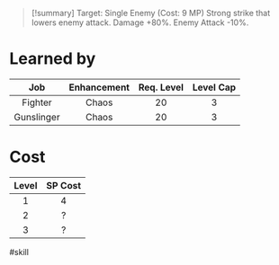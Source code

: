 >[!summary]
>Target: Single Enemy (Cost: 9 MP)
>Strong strike that lowers enemy attack.
>Damage +80%.
>Enemy Attack -10%.
# Learned by
|    Job     | Enhancement | Req. Level | Level Cap |
|:----------:|:-----------:|:----------:|:---------:|
|  Fighter   |    Chaos    |     20     |     3     |
| Gunslinger |    Chaos    |     20     |     3     | 
# Cost
| Level | SP Cost |
|:-----:|:-------:|
| 1     | 4       | 
| 2     | ?       |
| 3     | ?       |

#skill 